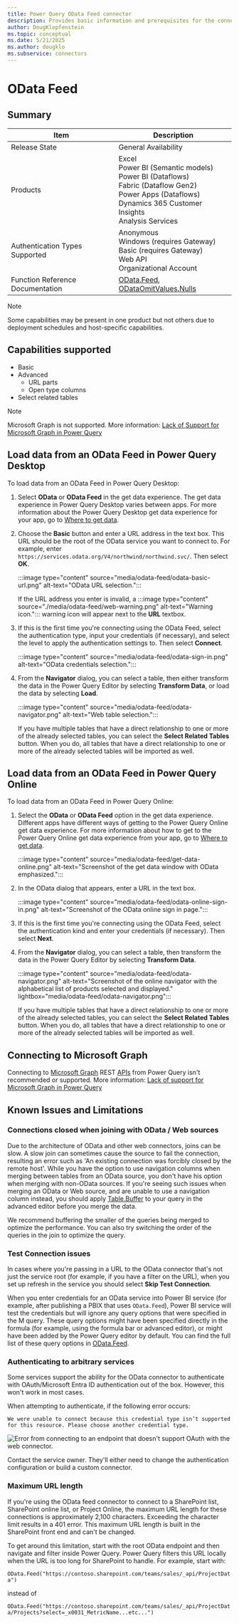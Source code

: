 ```yaml
---
title: Power Query OData Feed connector
description: Provides basic information and prerequisites for the connector, and instructions on how to connect to your data using the connector.
author: DougKlopfenstein
ms.topic: conceptual
ms.date: 5/21/2025
ms.author: dougklo
ms.subservice: connectors
---
```


# OData Feed

## Summary

| Item | Description |
| ---- | ----------- |
| Release State | General Availability |
| Products | Excel<br/>Power BI (Semantic models)<br/>Power BI (Dataflows)<br/>Fabric (Dataflow Gen2)<br/>Power Apps (Dataflows)<br/>Dynamics 365 Customer Insights<br/>Analysis Services |
| Authentication Types Supported | Anonymous<br/>Windows (requires Gateway)<br/>Basic (requires Gateway)<br/>Web API<br/>Organizational Account |
| Function Reference Documentation | [OData.Feed](/powerquery-m/odata-feed), [ODataOmitValues.Nulls](/powerquery-m/odataomitvalues-type) |

> [!NOTE]
>Some capabilities may be present in one product but not others due to deployment schedules and host-specific capabilities.

## Capabilities supported

* Basic
* Advanced
  * URL parts
  * Open type columns
* Select related tables

> [!NOTE]
> Microsoft Graph is not supported. More information: [Lack of Support for Microsoft Graph in Power Query](../connecting-to-graph.md)

## Load data from an OData Feed in Power Query Desktop

To load data from an OData Feed in Power Query Desktop:

1. Select **OData** or **OData Feed** in the get data experience. The get data experience in Power Query Desktop varies between apps. For more information about the Power Query Desktop get data experience for your app, go to [Where to get data](../where-to-get-data.md).

2. Choose the **Basic** button and enter a URL address in the text box. This URL should be the root of the OData service you want to connect to. For example, enter `https://services.odata.org/V4/northwind/northwind.svc/`. Then select **OK**.

   :::image type="content" source="media/odata-feed/odata-basic-url.png" alt-text="OData URL selection.":::

   If the URL address you enter is invalid, a :::image type="content" source="./media/odata-feed/web-warning.png" alt-text="Warning icon."::: warning icon will appear next to the **URL** textbox.

3. If this is the first time you're connecting using the OData Feed, select the authentication type, input your credentials (if necessary), and select the level to apply the authentication settings to. Then select **Connect**.

   :::image type="content" source="media/odata-feed/odata-sign-in.png" alt-text="OData credentials selection.":::

4. From the **Navigator** dialog, you can select a table, then either transform the data in the Power Query Editor by selecting **Transform Data**, or load the data by selecting **Load**.

   :::image type="content" source="media/odata-feed/odata-navigator.png" alt-text="Web table selection.":::

   If you have multiple tables that have a direct relationship to one or more of the already selected tables, you can select the **Select Related Tables** button. When you do, all tables that have a direct relationship to one or more of the already selected tables will be imported as well.

## Load data from an OData Feed in Power Query Online

To load data from an OData Feed in Power Query Online:

1. Select the **OData** or **OData Feed** option in the get data experience. Different apps have different ways of getting to the Power Query Online get data experience. For more information about how to get to the Power Query Online get data experience from your app, go to [Where to get data](../where-to-get-data.md).

   :::image type="content" source="media/odata-feed/get-data-online.png" alt-text="Screenshot of the get data window with OData emphasized.":::

2. In the OData dialog that appears, enter a URL in the text box.

   :::image type="content" source="media/odata-feed/odata-online-sign-in.png" alt-text="Screenshot of the OData online sign in page.":::

3. If this is the first time you're connecting using the OData Feed, select the authentication kind and enter your credentials (if necessary). Then select **Next**.

4. From the **Navigator** dialog, you can select a table, then transform the data in the Power Query Editor by selecting **Transform Data**.

   :::image type="content" source="media/odata-feed/odata-navigator.png" alt-text="Screenshot of the online navigator with the alphabetical list of products selected and displayed." lightbox="media/odata-feed/odata-navigator.png":::

   If you have multiple tables that have a direct relationship to one or more of the already selected tables, you can select the **Select Related Tables** button. When you do, all tables that have a direct relationship to one or more of the already selected tables will be imported as well.

## Connecting to Microsoft Graph

Connecting to [Microsoft Graph](/graph/overview) REST [APIs](https://graph.microsoft.com) from Power Query isn't recommended or supported. More information: [Lack of support for Microsoft Graph in Power Query](../connecting-to-graph.md)

## Known Issues and Limitations

### Connections closed when joining with OData / Web sources

Due to the architecture of OData and other web connectors, joins can be slow. A slow join can sometimes cause the source to fail the connection, resulting an error such as 'An existing connection was forcibly closed by the remote host'. While you have the option to use navigation columns when merging between tables from an OData source, you don't have his option when merging with non-OData sources. If you're seeing such issues when merging an OData or Web source, and are unable to use a navigation column instead, you should apply [Table.Buffer](/powerquery-m/table-buffer) to your query in the advanced editor before you merge the data.

We recommend buffering the smaller of the queries being merged to optimize the performance. You can also try switching the order of the queries in the join to optimize the query.

### Test Connection issues

In cases where you're passing in a URL to the OData connector that's not just the service root (for example, if you have a filter on the URL), when you set up refresh in the service you should select **Skip Test Connection**.

When you enter credentials for an OData service into Power BI service (for example, after publishing a PBIX that uses `OData.Feed`), Power BI service will test the credentials but will ignore any query options that were specified in the M query. These query options might have been specified directly in the formula (for example, using the formula bar or advanced editor), or might have been added by the Power Query editor by default. You can find the full list of these query options in [OData.Feed](/powerquery-m/odata-feed).

### Authenticating to arbitrary services

Some services support the ability for the OData connector to authenticate with OAuth/Microsoft Entra ID authentication out of the box. However, this won't work in most cases.

When attempting to authenticate, if the following error occurs:

`We were unable to connect because this credential type isn’t supported for this resource. Please choose another credential type.`

   ![Error from connecting to an endpoint that doesn't support OAuth with the web connector.](media/odata-feed/credential-type-not-supported.png)

Contact the service owner. They'll either need to change the authentication configuration or build a custom connector.

### Maximum URL length

If you're using the OData feed connector to connect to a SharePoint list, SharePoint online list, or Project Online, the maximum URL length for these connections is approximately 2,100 characters. Exceeding the character limit results in a 401 error. This maximum URL length is built in the SharePoint front end and can't be changed.

To get around this limitation, start with the root OData endpoint and then navigate and filter inside Power Query. Power Query filters this URL locally when the URL is too long for SharePoint to handle. For example, start with:

`OData.Feed("https://contoso.sharepoint.com/teams/sales/_api/ProjectData")`

instead of

`OData.Feed("https://contoso.sharepoint.com/teams/sales/_api/ProjectData/Projects?select=_x0031_MetricName...etc...")`
